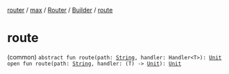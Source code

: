 [router](../../../index.md) / [max](../../index.md) / [Router](../index.md) / [Builder](index.md) / [route](./route.md)

# route

(common) `abstract fun route(path: `[`String`](https://kotlinlang.org/api/latest/jvm/stdlib/kotlin/-string/index.html)`, handler: Handler<T>): `[`Unit`](https://kotlinlang.org/api/latest/jvm/stdlib/kotlin/-unit/index.html)
`open fun route(path: `[`String`](https://kotlinlang.org/api/latest/jvm/stdlib/kotlin/-string/index.html)`, handler: (T) -> `[`Unit`](https://kotlinlang.org/api/latest/jvm/stdlib/kotlin/-unit/index.html)`): `[`Unit`](https://kotlinlang.org/api/latest/jvm/stdlib/kotlin/-unit/index.html)